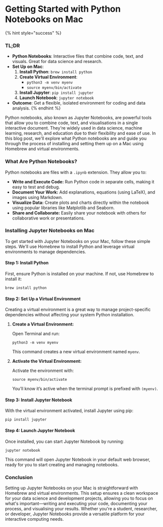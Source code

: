 # Getting Started with Python Notebooks on Mac

{% hint style="success" %}
### TL;DR <a href="#tl-dr" id="tl-dr"></a>

* **Python Notebooks**: Interactive files that combine code, text, and visuals. Great for data science and research.
* **Set Up on Mac**:
  1. **Install Python**: `brew install python`
  2. **Create Virtual Environment**:
     * `python3 -m venv myenv`
     * `source myenv/bin/activate`
  3. **Install Jupyter**: `pip install jupyter`
  4. **Launch Notebook**: `jupyter notebook`
* **Outcome**: Get a flexible, isolated environment for coding and data analysis.
{% endhint %}

Python notebooks, also known as Jupyter Notebooks, are powerful tools that allow you to combine code, text, and visualisations in a single interactive document. They're widely used in data science, machine learning, research, and education due to their flexibility and ease of use. In this blog post, we'll explore what Python notebooks are and guide you through the process of installing and setting them up on a Mac using Homebrew and virtual environments.

### What Are Python Notebooks? <a href="#what-are-python-notebooks" id="what-are-python-notebooks"></a>

Python notebooks are files with a `.ipynb` extension. They allow you to:

* **Write and Execute Code:** Run Python code in separate cells, making it easy to test and debug.
* **Document Your Work:** Add explanations, equations (using LaTeX), and images using Markdown.
* **Visualize Data:** Create plots and charts directly within the notebook using popular libraries like Matplotlib and Seaborn.
* **Share and Collaborate:** Easily share your notebook with others for collaborative work or presentations.

### Installing Jupyter Notebooks on Mac <a href="#installing-jupyter-notebooks-on-mac" id="installing-jupyter-notebooks-on-mac"></a>

To get started with Jupyter Notebooks on your Mac, follow these simple steps. We'll use Homebrew to install Python and leverage virtual environments to manage dependencies.

#### Step 1: Install Python <a href="#step-1-install-python" id="step-1-install-python"></a>

First, ensure Python is installed on your machine. If not, use Homebrew to install it:

`brew install python`

#### Step 2: Set Up a Virtual Environment <a href="#step-2-set-up-a-virtual-environment" id="step-2-set-up-a-virtual-environment"></a>

Creating a virtual environment is a great way to manage project-specific dependencies without affecting your system Python installation.

1.  **Create a Virtual Environment:**

    Open Terminal and run:

    `python3 -m venv myenv`

    This command creates a new virtual environment named `myenv`.
2.  **Activate the Virtual Environment:**

    Activate the environment with:

    `source myenv/bin/activate`

    You’ll know it’s active when the terminal prompt is prefixed with `(myenv)`.

#### Step 3: Install Jupyter Notebook <a href="#step-3-install-jupyter-notebook" id="step-3-install-jupyter-notebook"></a>

With the virtual environment activated, install Jupyter using pip:

`pip install jupyter`

#### Step 4: Launch Jupyter Notebook <a href="#step-4-launch-jupyter-notebook" id="step-4-launch-jupyter-notebook"></a>

Once installed, you can start Jupyter Notebook by running:

`jupyter notebook`

This command will open Jupyter Notebook in your default web browser, ready for you to start creating and managing notebooks.

### Conclusion <a href="#conclusion" id="conclusion"></a>

Setting up Jupyter Notebooks on your Mac is straightforward with Homebrew and virtual environments. This setup ensures a clean workspace for your data science and development projects, allowing you to focus on what's important—writing and executing your code, documenting your process, and visualising your results. Whether you're a student, researcher, or developer, Jupyter Notebooks provide a versatile platform for your interactive computing needs.

